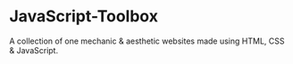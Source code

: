 # JavaScript-Toolbox
 A collection of one mechanic & aesthetic websites made using HTML, CSS & JavaScript.
